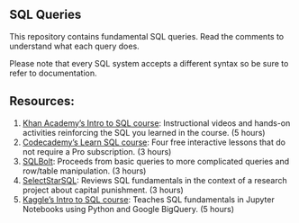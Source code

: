 ## SQL Queries

This repository contains fundamental SQL queries. Read the comments to understand what each query does.

Please note that every SQL system accepts a different syntax so be sure to refer to documentation.

## Resources:
1. [Khan Academy’s Intro to SQL course](https://www.khanacademy.org/computing/computer-programming/sql): Instructional videos and hands-on activities reinforcing the SQL you learned in the course. (5 hours)
2. [Codecademy’s Learn SQL course](https://www.codecademy.com/learn/learn-sql): Four free interactive lessons that do not require a Pro subscription. (3 hours)
4. [SQLBolt](https://sqlbolt.com/): Proceeds from basic queries to more complicated queries and row/table manipulation. (3 hours)
5. [SelectStarSQL](https://selectstarsql.com/): Reviews SQL fundamentals in the context of a research project about capital punishment. (3 hours)
6. [Kaggle’s Intro to SQL course](https://www.kaggle.com/learn/intro-to-sql): Teaches SQL fundamentals in Jupyter Notebooks using Python and Google BigQuery. (5 hours)
